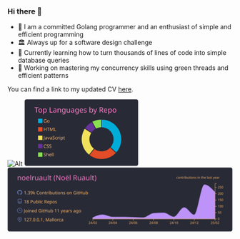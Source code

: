 ### Hi there 👋

- 🔭 I am a committed Golang programmer and an enthusiast of simple and efficient programming
- 🏛 Always up for a software design challenge
- 🌱 Currently learning how to turn thousands of lines of code into simple database queries
- 🧵 Working on mastering my concurrency skills using green threads and efficient patterns

You can find a link to my updated CV [here](https://gist.github.com/noelruault/964d77b87924f8076d04d09b13569e07).

![Alt](https://repobeats.axiom.co/api/embed/77e06ea513b4166c1f94f3f3e3d5ec88c54f3156.svg "Repobeats analytics image")
<img src="https://raw.githubusercontent.com/noelruault/noelruault/main/profile-summary-card-output/dracula/1-repos-per-language.svg" height="150">
<img src="https://raw.githubusercontent.com/noelruault/noelruault/main/profile-summary-card-output/dracula/0-profile-details.svg" width="525">

